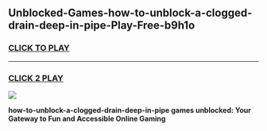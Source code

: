 
## Unblocked-Games-how-to-unblock-a-clogged-drain-deep-in-pipe-Play-Free-b9h1o
<h3>
<a href="https://premium76.site?title=how-to-unblock-a-clogged-drain-deep-in-pipe&ref=23A">CLICK TO PLAY</a></h3>
<hr>

<h3>
<a href="https://premium76.site?title=how-to-unblock-a-clogged-drain-deep-in-pipe&ref=23A">CLICK 2 PLAY</a>
  
</h3>

<a href="https://premium76.site?title=how-to-unblock-a-clogged-drain-deep-in-pipe&ref=23A"><img src="https://clearcache.store/games.png"></a>


**how-to-unblock-a-clogged-drain-deep-in-pipe games unblocked: Your Gateway to Fun and Accessible Online Gaming**
